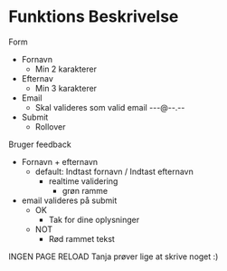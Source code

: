 # Funktions Beskrivelse

Form
  - Fornavn 
      - Min 2 karakterer
  - Efternav 
      - Min 3 karakterer
  - Email
      - Skal valideres som valid email
        ---@--.--
  - Submit
      - Rollover
      
      
Bruger feedback
  - Fornavn + efternavn
    - default: Indtast fornavn / Indtast efternavn
      - realtime validering
        - grøn ramme
  - email valideres på submit
    - OK
      - Tak for dine oplysninger
    - NOT
      - Rød rammet tekst
      
      
INGEN PAGE RELOAD
Tanja prøver lige at skrive noget :)